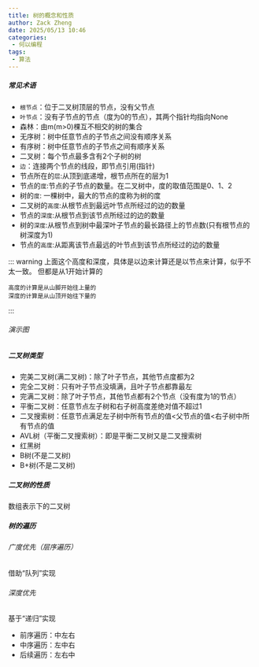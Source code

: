 ```yaml
---
title: 树的概念和性质
author: Zack Zheng
date: 2025/05/13 10:46
categories:
 - 何以编程
tags:
 - 算法
---
```


##### 常见术语

+ `根节点`：位于二叉树顶层的节点，没有父节点
+ `叶节点`：没有子节点的节点（度为0的节点），其两个指针均指向None
+ 森林：由m(m>0)棵互不相交的树的集合
+ 无序树：树中任意节点的子节点之间没有顺序关系
+ 有序树：树中任意节点的子节点之间有顺序关系
+ 二叉树：每个节点最多含有2个子树的树
+ `边`：连接两个节点的线段，即节点引用(指针)
+ 节点所在的`层`:从顶到底递增，根节点所在的层为1
+ 节点的`度`:节点的子节点的数量。在二叉树中，度的取值范围是0、1、2
+ 树的`度`: 一棵树中，最大的节点的度称为树的度
+ 二叉树的`高度`:从根节点到最远叶节点所经过的边的数量
+ 节点的`深度`:从根节点到该节点所经过的边的数量
+ 树的`深度`:从根节点到树中最深叶子节点的最长路径上的节点数(只有根节点的树深度为1)
+ 节点的`高度`:从距离该节点最远的叶节点到该节点所经过的边的数量

::: warning
上面这个高度和深度，具体是以边来计算还是以节点来计算，似乎不太一致。
但都是从1开始计算的

`高度的计算是从山脚开始往上量的`  
`深度的计算是从山顶开始往下量的`

:::


###### 演示图

<simple-img src="https://gitee.com/zackzhengxy/picGallery/raw/main/imgs/树的演示图001.jpeg"></simple-img>


##### 二叉树类型

+ 完美二叉树(满二叉树)：除了叶子节点，其他节点度都为2
+ 完全二叉树：只有叶子节点没填满，且叶子节点都靠最左
+ 完满二叉树：除了叶子节点，其他节点都有2个节点（没有度为1的节点）
+ 平衡二叉树：任意节点左子树和右子树高度差绝对值不超过1
+ 二叉搜索树：任意节点满足左子树中所有节点的值<父节点的值<右子树中所有节点的值
+ AVL树（平衡二叉搜索树）：即是平衡二叉树又是二叉搜索树
+ 红黑树
+ B树(不是二叉树)
+ B+树(不是二叉树)

##### 二叉树的性质

<simple-img src="https://gitee.com/zackzhengxy/picGallery/raw/main/imgs/树的性质.png"></simple-img>

数组表示下的二叉树

<Suspense>
  <my-codes repo="o-algorithm" path="dataStructure/树/ArrayBinaryTree.java" lang="java" lazy />
</Suspense>


##### 树的遍历

###### 广度优先（层序遍历）
借助“队列”实现       

<Suspense>
  <my-codes repo="o-algorithm" path="dataStructure/树/binary_tree_bfs.java" lang="java" lazy />
</Suspense>

###### 深度优先
基于“递归”实现      

+ 前序遍历：中左右
+ 中序遍历：左中右
+ 后续遍历：左右中
  
<Suspense>
  <my-codes repo="o-algorithm" path="dataStructure/树/binary_tree_dfs.java" lang="java" lazy />
</Suspense>


